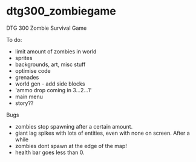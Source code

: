 # dtg300_zombiegame
DTG 300 Zombie Survival Game

To do:
 - limit amount of zombies in world
 - sprites
 - backgrounds, art, misc stuff
 - optimise code
 - grenades
 - world gen - add side blocks
 - 'ammo drop coming in 3...2...1'
 - main menu
 - story??
 


Bugs
 - zombies stop spawning after a certain amount.
 - giant lag spikes with lots of entities, even with none on screen. After a while
 - zombies dont spawn at the edge of the map!
 - health bar goes less than 0.
